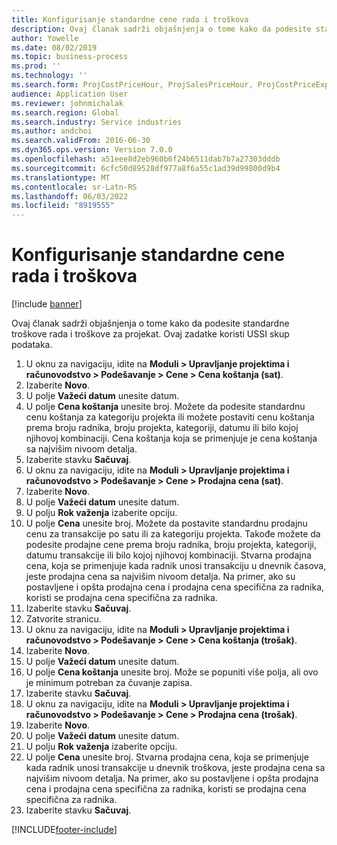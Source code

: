 ```yaml
---
title: Konfigurisanje standardne cene rada i troškova
description: Ovaj članak sadrži objašnjenja o tome kako da podesite standardne troškove rada i troškove za projekat.
author: Yowelle
ms.date: 08/02/2019
ms.topic: business-process
ms.prod: ''
ms.technology: ''
ms.search.form: ProjCostPriceHour, ProjSalesPriceHour, ProjCostPriceExpense, ProjSalesPriceCost
audience: Application User
ms.reviewer: johnmichalak
ms.search.region: Global
ms.search.industry: Service industries
ms.author: andchoi
ms.search.validFrom: 2016-06-30
ms.dyn365.ops.version: Version 7.0.0
ms.openlocfilehash: a51eee8d2eb960b6f24b6511dab7b7a27303dddb
ms.sourcegitcommit: 6cfc50d89528df977a8f6a55c1ad39d99800d9b4
ms.translationtype: MT
ms.contentlocale: sr-Latn-RS
ms.lasthandoff: 06/03/2022
ms.locfileid: "8919555"
---
```

# <a name="configure-standard-costs-for-labor-and-expenses"></a>Konfigurisanje standardne cene rada i troškova

[!include [banner](../../includes/banner.md)]

Ovaj članak sadrži objašnjenja o tome kako da podesite standardne troškove rada i troškove za projekat. Ovaj zadatke koristi USSI skup podataka.

1. U oknu za navigaciju, idite na **Moduli > Upravljanje projektima i računovodstvo > Podešavanje > Cene > Cena koštanja (sat)**.
2. Izaberite **Novo**.
3. U polje **Važeći datum** unesite datum.
4. U polje **Cena koštanja** unesite broj. Možete da podesite standardnu cenu koštanja za kategoriju projekta ili možete postaviti cenu koštanja prema broju radnika, broju projekta, kategoriji, datumu ili bilo kojoj njihovoj kombinaciji. Cena koštanja koja se primenjuje je cena koštanja sa najvišim nivoom detalja.  
5. Izaberite stavku **Sačuvaj**.
6. U oknu za navigaciju, idite na **Moduli > Upravljanje projektima i računovodstvo > Podešavanje > Cene > Prodajna cena (sat)**.
7. Izaberite **Novo**.
8. U polje **Važeći datum** unesite datum.
9. U polju **Rok važenja** izaberite opciju.
10. U polje **Cena** unesite broj. Možete da postavite standardnu prodajnu cenu za transakcije po satu ili za kategoriju projekta. Takođe možete da podesite prodajne cene prema broju radnika, broju projekta, kategoriji, datumu transakcije ili bilo kojoj njihovoj kombinaciji. Stvarna prodajna cena, koja se primenjuje kada radnik unosi transakciju u dnevnik časova, jeste prodajna cena sa najvišim nivoom detalja. Na primer, ako su postavljene i opšta prodajna cena i prodajna cena specifična za radnika, koristi se prodajna cena specifična za radnika.  
11. Izaberite stavku **Sačuvaj**.
12. Zatvorite stranicu.
13. U oknu za navigaciju, idite na **Moduli > Upravljanje projektima i računovodstvo > Podešavanje > Cene > Cena koštanja (trošak)**.
14. Izaberite **Novo**.
15. U polje **Važeći datum** unesite datum.
16. U polje **Cena koštanja** unesite broj. Može se popuniti više polja, ali ovo je minimum potreban za čuvanje zapisa.  
17. Izaberite stavku **Sačuvaj**.
18. U oknu za navigaciju, idite na **Moduli > Upravljanje projektima i računovodstvo > Podešavanje > Cene > Prodajna cena (trošak)**.
19. Izaberite **Novo**.
20. U polje **Važeći datum** unesite datum.
21. U polju **Rok važenja** izaberite opciju.
22. U polje **Cena** unesite broj. Stvarna prodajna cena, koja se primenjuje kada radnik unosi transakcije u dnevnik troškova, jeste prodajna cena sa najvišim nivoom detalja. Na primer, ako su postavljene i opšta prodajna cena i prodajna cena specifična za radnika, koristi se prodajna cena specifična za radnika.  
23. Izaberite stavku **Sačuvaj**.



[!INCLUDE[footer-include](../../includes/footer-banner.md)]